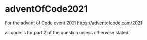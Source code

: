 # adventOfCode2021
For the advent of Code event 2021
https://adventofcode.com/2021

all code is for part 2 of the question unless otherwise stated
